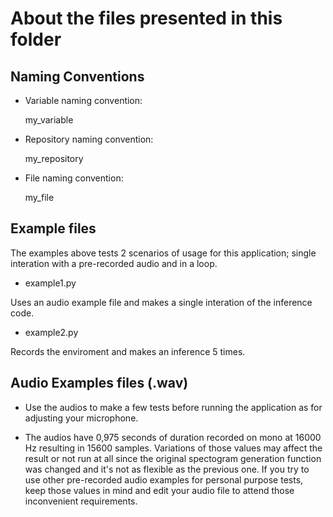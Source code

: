 # About the files presented in this folder

## Naming Conventions
- Variable naming convention:

  my_variable

- Repository naming convention:

  my_repository

- File naming convention:

  my_file
  
## Example files
The examples above tests 2 scenarios of usage for this application; single interation with a pre-recorded audio and in a loop. 

- example1.py

Uses an audio example file and makes a single interation of the inference code.

- example2.py

Records the enviroment and makes an inference 5 times.

## Audio Examples files (.wav)

- Use the audios to make a few tests before running the application as for adjusting your microphone.

- The audios have 0,975 seconds of duration recorded on mono at 16000 Hz resulting in 15600 samples. Variations of those values may affect the result or not run at all since the original spectogram generation function was changed and it's not as flexible as the previous one. If you try to use other pre-recorded audio examples for personal purpose tests, keep those values in mind and edit your audio file to attend those inconvenient requirements.
